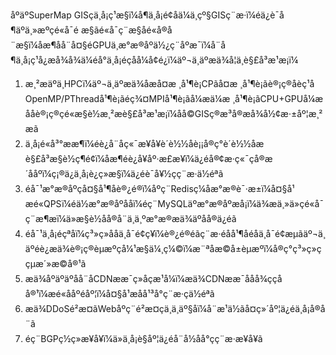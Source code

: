 åºäºSuperMap GISçä¸å¡ç¹æ§ï¼å¶ä¸å¡é¢åä¼ä¸çº§GISç¨æ·ï¼éä¿è¯å¶äºä¸»æºçé«å¯é æ§ãé«å¯ç¨æ§åé«å®å¨æ§ï¼åæ¶å­å¨å¤§éGPUä¸æ°æ®åºä½¿ç¨åºæ¯ï¼å¨å¶ä¸å¡ç¹å¿æå¾å¾ä¼éå°ä¸å¡éçåå¼å¢é¿ï¼äº¬ä¸äºæä¾å¦ä¸è§£å³æ¹æ¡ï¼<br/>
1.	æ¸²æäºä¸HPCï¼äº¬ä¸äºæä¾åæå¤æ ¸å¹¶è¡CPãå¤æ ¸å¹¶è¡ãè®¡ç®åèç¹åOpenMP/PThreadå¹¶è¡ãéç¾¤MPIå¹¶è¡ãå¼æä¼æ ¸å¹¶è¡ãCPU+GPUå¼æååè®¡ç®ç­é«æ§è½æ¸²æè§£å³æ¹æ¡ï¼åå©GISç®æ³å®æå¾å½¢æ·±åº¦æ¸²æã<br/>
2.	ä¸å¡é«å³°ææ¶ï¼éè¿å¨åç«¯æ¥å¥è´è½½åè¡¡å®ç°è´è½½åæè§£å³æ§è½ç¶é¢ï¼åæ¶éè¿å¥åº·æ£æ¥ï¼ä¿éå®¢æ·ç«¯çå®æ´ååºï¼ç¡®ä¿ä¸å¡è¿ç»­æ§ï¼ä¿éè¯å¥½çç¨æ·ä½éªã<br/>
3.	éå¯¹æ°æ®åºçå¤§å¹¶åè®¿é®ï¼åºç¨Redisç¼å­æ°æ®è¯·æ±ï¼å¤§å¹æé«QPSï¼éä½æ°æ®åºååï¼éç¨MySQLäºæ°æ®åºæå¡ï¼ä¾æä¸»ä»çé«å¯ç¨æ¶æï¼ä»æ§è½åå®å¨ä¸ä¸ºæ°æ®æä¾äºåå®ä¿éã<br/>
4.	éå¯¹ä¸å¡éçªåï¼ç³»ç»ååä¸å¯é¢ç¥ï¼è®¿é®éãç¨æ·éåå¹¶åéåä¸å¯é¢æµãäº¬ä¸äºéè¿æä¾è®¡ç®èµæºçå¼¹æ§ä¼¸ç¼©ï¼æ¨ªåæ©å±èµæºï¼å®ç°ç³»ç»ççµæ´»æ©å®¹ã<br/>
5.	æä¾åºäºäºå­å¨åCDNææ¯ç»åçæ¹å¼ï¼æä¾CDNææ¯ååå¾çç­åå®¹ï¼æé«ååºéåº¦ï¼å¤§å¹æåå¹³å°ç¨æ·çä½éªã<br/>
6.	æä¾DDoSé²æ¤ãWebåºç¨é²æ¤ç­ä¸ä¸äº§åï¼å¨æ¹ä½ãå¤ç»´åº¦ä¿éä¸å¡å®å¨ã<br/>
7.	éç¨BGPç½ç»æ¥å¥ï¼ä»ä¸å¡è§åº¦ä¿éå¨å½åå°çç¨æ·æ¥å¥ã